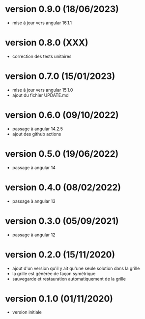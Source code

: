 
# version 0.9.0 (18/06/2023)
* mise à jour vers angular 16.1.1

# version 0.8.0 (XXX)
* correction des tests unitaires

# version 0.7.0 (15/01/2023)
* mise à jour vers angular 15.1.0
* ajout du fichier UPDATE.md

# version 0.6.0 (09/10/2022)
* passage à angular 14.2.5
* ajout des github actions

# version 0.5.0 (19/06/2022)
* passage à angular 14

# version 0.4.0 (08/02/2022)
* passage à angular 13

# version 0.3.0 (05/09/2021)
* passage à angular 12

# version 0.2.0 (15/11/2020)
* ajout d'un version qu'il y ait qu'une seule solution dans la grille
* la grille est générée de façon symétrique
* sauvegarde et restauration automatiquement de la grille

# version 0.1.0 (01/11/2020)
* version initiale
